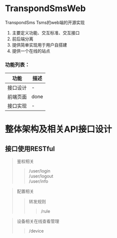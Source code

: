 # TranspondSmsWeb
TranspondSms Tsms的web端的开源实现
1. 主要定义功能、交互标准、交互接口
2. 前后端分离
3. 提供简单实现用于用户自搭建
4. 提供一个在线的站点

### 功能列表：
|  功能   | 描述  |
|  ----  | ----  |
| 接口设计  | - |
| 前端页面  | done |
| 接口实现  | - |


# 整体架构及相关API接口设计  
## 接口使用RESTful  
> 鉴权相关  
>> /user/login  
>> /user/logout  
>> /user/info  
  
> 配置相关  
>> 转发规则
>>> /rule  
  
> 设备相关在线查看管理  
>> /device
